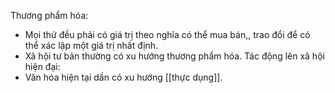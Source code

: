 Thương phẩm hóa:  
- Mọi thứ đều phải có giá trị theo nghĩa có thể mua bán,, trao đổi để có thể xác lập một giá trị nhất định. 
- Xã hội tư bản thường có xu hướng thương phẩm hóa.
Tác động lên xã hội hiện đại:
- Văn hóa hiện tại dần có xu hướng [[thực dụng]].
